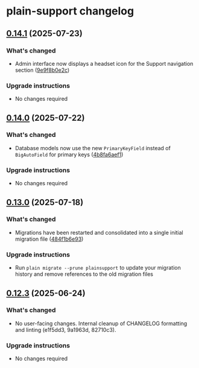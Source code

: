 # plain-support changelog

## [0.14.1](https://github.com/dropseed/plain/releases/plain-support@0.14.1) (2025-07-23)

### What's changed

- Admin interface now displays a headset icon for the Support navigation section ([9e9f8b0e2c](https://github.com/dropseed/plain/commit/9e9f8b0e2c))

### Upgrade instructions

- No changes required

## [0.14.0](https://github.com/dropseed/plain/releases/plain-support@0.14.0) (2025-07-22)

### What's changed

- Database models now use the new `PrimaryKeyField` instead of `BigAutoField` for primary keys ([4b8fa6aef1](https://github.com/dropseed/plain/commit/4b8fa6aef1))

### Upgrade instructions

- No changes required

## [0.13.0](https://github.com/dropseed/plain/releases/plain-support@0.13.0) (2025-07-18)

### What's changed

- Migrations have been restarted and consolidated into a single initial migration file ([484f1b6e93](https://github.com/dropseed/plain/commit/484f1b6e93))

### Upgrade instructions

- Run `plain migrate --prune plainsupport` to update your migration history and remove references to the old migration files

## [0.12.3](https://github.com/dropseed/plain/releases/plain-support@0.12.3) (2025-06-24)

### What's changed

- No user-facing changes. Internal cleanup of CHANGELOG formatting and linting (e1f5dd3, 9a1963d, 82710c3).

### Upgrade instructions

- No changes required
